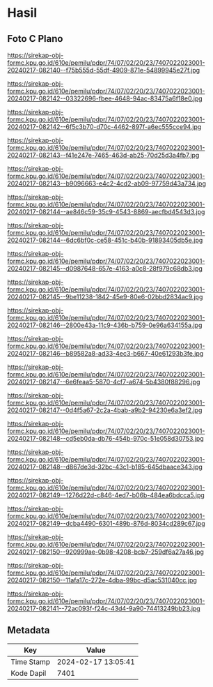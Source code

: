# Hasil

## Foto C Plano

https://sirekap-obj-formc.kpu.go.id/610e/pemilu/pdpr/74/07/02/20/23/7407022023001-20240217-082140--f75b555d-55df-4909-871e-54899945e27f.jpg

https://sirekap-obj-formc.kpu.go.id/610e/pemilu/pdpr/74/07/02/20/23/7407022023001-20240217-082142--03322696-fbee-4648-94ac-83475a6f18e0.jpg

https://sirekap-obj-formc.kpu.go.id/610e/pemilu/pdpr/74/07/02/20/23/7407022023001-20240217-082142--6f5c3b70-d70c-4462-897f-a6ec555cce94.jpg

https://sirekap-obj-formc.kpu.go.id/610e/pemilu/pdpr/74/07/02/20/23/7407022023001-20240217-082143--f41e247e-7465-463d-ab25-70d25d3a4fb7.jpg

https://sirekap-obj-formc.kpu.go.id/610e/pemilu/pdpr/74/07/02/20/23/7407022023001-20240217-082143--b9096663-e4c2-4cd2-ab09-97759d43a734.jpg

https://sirekap-obj-formc.kpu.go.id/610e/pemilu/pdpr/74/07/02/20/23/7407022023001-20240217-082144--ae846c59-35c9-4543-8869-aecfbd4543d3.jpg

https://sirekap-obj-formc.kpu.go.id/610e/pemilu/pdpr/74/07/02/20/23/7407022023001-20240217-082144--6dc6bf0c-ce58-451c-b40b-91893405db5e.jpg

https://sirekap-obj-formc.kpu.go.id/610e/pemilu/pdpr/74/07/02/20/23/7407022023001-20240217-082145--d0987648-657e-4163-a0c8-28f979c68db3.jpg

https://sirekap-obj-formc.kpu.go.id/610e/pemilu/pdpr/74/07/02/20/23/7407022023001-20240217-082145--9be11238-1842-45e9-80e6-02bbd2834ac9.jpg

https://sirekap-obj-formc.kpu.go.id/610e/pemilu/pdpr/74/07/02/20/23/7407022023001-20240217-082146--2800e43a-11c9-436b-b759-0e96a634155a.jpg

https://sirekap-obj-formc.kpu.go.id/610e/pemilu/pdpr/74/07/02/20/23/7407022023001-20240217-082146--b89582a8-ad33-4ec3-b667-40e61293b3fe.jpg

https://sirekap-obj-formc.kpu.go.id/610e/pemilu/pdpr/74/07/02/20/23/7407022023001-20240217-082147--6e6feaa5-5870-4cf7-a674-5b4380f88296.jpg

https://sirekap-obj-formc.kpu.go.id/610e/pemilu/pdpr/74/07/02/20/23/7407022023001-20240217-082147--0d4f5a67-2c2a-4bab-a9b2-94230e6a3ef2.jpg

https://sirekap-obj-formc.kpu.go.id/610e/pemilu/pdpr/74/07/02/20/23/7407022023001-20240217-082148--cd5eb0da-db76-454b-970c-51e058d30753.jpg

https://sirekap-obj-formc.kpu.go.id/610e/pemilu/pdpr/74/07/02/20/23/7407022023001-20240217-082148--d867de3d-32bc-43c1-b185-645dbaace343.jpg

https://sirekap-obj-formc.kpu.go.id/610e/pemilu/pdpr/74/07/02/20/23/7407022023001-20240217-082149--1276d22d-c846-4ed7-b06b-484ea6bdcca5.jpg

https://sirekap-obj-formc.kpu.go.id/610e/pemilu/pdpr/74/07/02/20/23/7407022023001-20240217-082149--dcba4490-6301-489b-876d-8034cd289c67.jpg

https://sirekap-obj-formc.kpu.go.id/610e/pemilu/pdpr/74/07/02/20/23/7407022023001-20240217-082150--920999ae-0b98-4208-bcb7-259df6a27a46.jpg

https://sirekap-obj-formc.kpu.go.id/610e/pemilu/pdpr/74/07/02/20/23/7407022023001-20240217-082150--11afa17c-272e-4dba-99bc-d5ac531040cc.jpg

https://sirekap-obj-formc.kpu.go.id/610e/pemilu/pdpr/74/07/02/20/23/7407022023001-20240217-082141--72ac093f-f24c-43d4-9a90-74413249bb23.jpg


## Metadata

| Key        | Value               |
| ---------- | ------------------- |
| Time Stamp | 2024-02-17 13:05:41 |
| Kode Dapil | 7401                |



